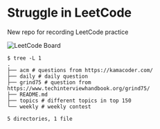 # Struggle in LeetCode

New repo for recording LeetCode practice

![LeetCode Board](https://leetcard.jacoblin.cool/Hantao-Ye?ext=heatmap)

```shell
$ tree -L 1
.
├── acm # questions from https://kamacoder.com/
├── daily # daily question
├── grind75 # question from https://www.techinterviewhandbook.org/grind75/
├── README.md
├── topics # different topics in top 150
└── weekly # weekly contest

5 directories, 1 file
```
